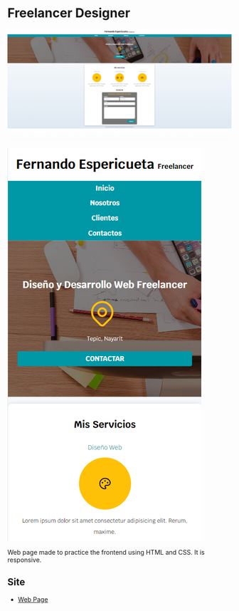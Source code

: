 # Freelancer Designer
![Design preview for the Web Page](./img/preview.png)

![Design preview for the Web Page](./img/preview-responsive.png)

Web page made to practice the frontend using HTML and CSS. It is responsive.

## Site
- [Web Page](https://disenadorfreelancerx.netlify.app/)